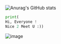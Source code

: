 

![Anurag's GitHub stats](https://github-readme-stats.vercel.app/api?username=iameun02&show_icons=true&theme=dracula)

```python
print(
Hi, Everyone !
Nice 2 Meet U :))
```


![image](https://img.shields.io/badge/mac%20os-000000?style=for-the-badge&logo=apple&logoColor=white)

